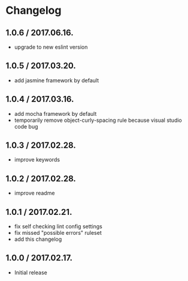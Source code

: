 # Changelog

## 1.0.6 / 2017.06.16.
- upgrade to new eslint version

## 1.0.5 / 2017.03.20.
- add jasmine framework by default

## 1.0.4 / 2017.03.16.
- add mocha framework by default
- temporarily remove object-curly-spacing rule because visual studio code bug

## 1.0.3 / 2017.02.28.
- improve keywords

## 1.0.2 / 2017.02.28.
- improve readme

## 1.0.1 / 2017.02.21.
- fix self checking lint config settings
- fix missed "possible errors" ruleset
- add this changelog

## 1.0.0 / 2017.02.17.
- Initial release
